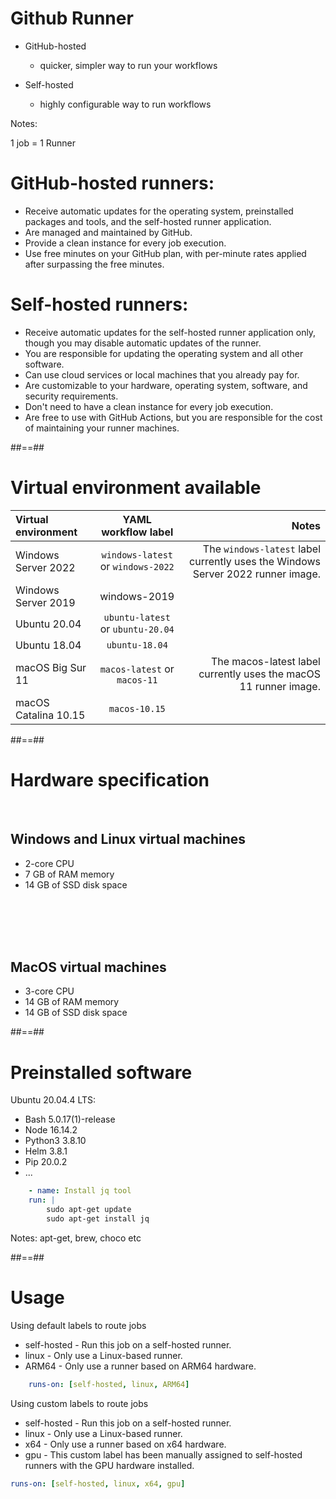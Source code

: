 <!-- .slide: -->
# Github Runner

* GitHub-hosted
  * quicker, simpler way to run your workflows

* Self-hosted
  * highly configurable way to run workflows

Notes: 

1 job = 1 Runner

# GitHub-hosted runners:

* Receive automatic updates for the operating system, preinstalled packages and tools, and the self-hosted runner application.
* Are managed and maintained by GitHub.
* Provide a clean instance for every job execution.
* Use free minutes on your GitHub plan, with per-minute rates applied after surpassing the free minutes.

# Self-hosted runners:

* Receive automatic updates for the self-hosted runner application only, though you may disable automatic updates of the runner. 
* You are responsible for updating the operating system and all other software.
* Can use cloud services or local machines that you already pay for.
* Are customizable to your hardware, operating system, software, and security requirements.
* Don't need to have a clean instance for every job execution.
* Are free to use with GitHub Actions, but you are responsible for the cost of maintaining your runner machines.

##==##
<!-- .slide: -->
# Virtual environment available

| Virtual environment  |        YAML workflow label         |                                                                           Notes |
| :------------------- | :--------------------------------: | ------------------------------------------------------------------------------: |
| Windows Server 2022  | `windows-latest` or `windows-2022` | The `windows-latest` label currently uses the Windows Server 2022 runner image. |
| Windows Server 2019  |            windows-2019            |                                                                                 |
| Ubuntu 20.04         | `ubuntu-latest` or `ubuntu-20.04`  |                                                                                 |
| Ubuntu 18.04         |           `ubuntu-18.04`           |                                                                                 |
| macOS Big Sur 11     |    `macos-latest` or `macos-11`    |                The macos-latest label currently uses the macOS 11 runner image. |
| macOS Catalina 10.15 |           `macos-10.15`            |                                                                                 |

##==##
<!-- .slide: -->
# Hardware specification

<br>

## Windows and Linux virtual machines

* 2-core CPU
* 7 GB of RAM memory
* 14 GB of SSD disk space
<br>
<br>
<br>
<br>

## MacOS virtual machines

* 3-core CPU
* 14 GB of RAM memory
* 14 GB of SSD disk space


##==##
<!-- .slide: class="with-code" -->

# Preinstalled software

Ubuntu 20.04.4 LTS: 

* Bash 5.0.17(1)-release
* Node 16.14.2
* Python3 3.8.10
* Helm 3.8.1
* Pip 20.0.2
* ...

```yaml
    - name: Install jq tool
    run: |
        sudo apt-get update
        sudo apt-get install jq
```

Notes: 
apt-get, brew, choco etc

##==##
<!-- .slide: class="with-code" -->

# Usage

Using default labels to route jobs

* self-hosted - Run this job on a self-hosted runner.
* linux - Only use a Linux-based runner.
* ARM64 - Only use a runner based on ARM64 hardware.

```yaml
    runs-on: [self-hosted, linux, ARM64]
```

Using custom labels to route jobs

* self-hosted - Run this job on a self-hosted runner.
* linux - Only use a Linux-based runner.
* x64 - Only use a runner based on x64 hardware.
* gpu - This custom label has been manually assigned to self-hosted runners with the GPU hardware installed.


```yaml 
runs-on: [self-hosted, linux, x64, gpu]
```

